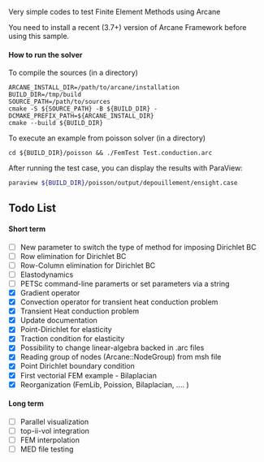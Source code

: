 Very simple codes to test Finite Element Methods using Arcane

You need to install a recent (3.7+) version of Arcane Framework before using this sample.

#### How to run the solver  ####

To compile the sources (in a directory)

~~~{sh}
ARCANE_INSTALL_DIR=/path/to/arcane/installation
BUILD_DIR=/tmp/build
SOURCE_PATH=/path/to/sources
cmake -S ${SOURCE_PATH} -B ${BUILD_DIR} -DCMAKE_PREFIX_PATH=${ARCANE_INSTALL_DIR}
cmake --build ${BUILD_DIR}
~~~

To execute an example from poisson solver (in a directory)

~~~{sh}
cd ${BUILD_DIR}/poisson && ./FemTest Test.conduction.arc
~~~

After running the test case, you can display the results with ParaView:

~~~bash
paraview ${BUILD_DIR}/poisson/output/depouillement/ensight.case
~~~

## Todo List ##

#### Short term ####
- [ ] New parameter to switch the type of method for imposing Dirichlet BC
- [ ] Row elimination for Dirichlet BC
- [ ] Row-Column elimination for Dirichlet BC
- [ ] Elastodynamics
- [ ] PETSc command-line paramerts or set parameters via a string
- [x] Gradient operator
- [x] Convection operator for transient heat conduction problem
- [x] Transient Heat conduction problem
- [x] Update documentation
- [x] Point-Dirichlet for elasticity
- [x] Traction condition for elasticity
- [x] Possibility to change linear-algebra backed in .arc files
- [x] Reading group of nodes (Arcane::NodeGroup) from msh file 
- [x] Point Dirichlet boundary condition
- [x] First vectorial FEM example - Bilaplacian
- [x] Reorganization (FemLib, Poission, Bilaplacian, .... )

#### Long term ####

- [ ] Parallel visualization
- [ ] top-ii-vol integration
- [ ] FEM interpolation
- [ ] MED file testing
